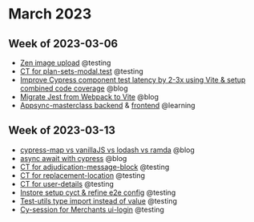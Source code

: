 # March 2023

## Week of 2023-03-06

- [Zen image upload](https://github.com/helloextend/client/pull/5868) @testing
- [CT for plan-sets-modal.test](https://github.com/helloextend/client/pull/5888) @testing
- [Improve Cypress component test latency by 2-3x using Vite & setup combined code coverage](https://www.youtube.com/watch?v=Bpg6cKrBvvc) @blog
- [Migrate Jest from Webpack to Vite](https://www.youtube.com/watch?v=VoO3zDumAwY) @blog
- [Appsync-masterclass backend](https://github.com/muratkeremozcan/appsyncmasterclass-backend) & [frontend](https://github.com/muratkeremozcan/appsyncmasterclass-frontend) @learning

## Week of 2023-03-13

* [cypress-map vs vanillaJS vs lodash vs ramda](https://www.youtube.com/watch?v=DxD9DfpoGJI) @blog
* [async await with cypress](https://www.youtube.com/watch?v=XSsEHceuno8) @blog
* [CT for adjudication-message-block](https://github.com/helloextend/client/pull/5919) @testing
* [CT for replacement-location](https://github.com/helloextend/client/pull/5941) @testing
* [CT for user-details](https://github.com/helloextend/client/pull/5952) @testing
* [Instore setup cyct & refine e2e config](https://github.com/helloextend/client/pull/5924) @testing
* [Test-utils type import instead of value](https://github.com/helloextend/client/pull/5943) @testing
* [Cy-session for Merchants ui-login](https://github.com/helloextend/client/pull/5953) @testing
